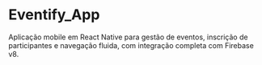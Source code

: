 # Eventify_App
Aplicação mobile em React Native para gestão de eventos, inscrição de participantes e navegação fluida, com integração completa com Firebase v8.
